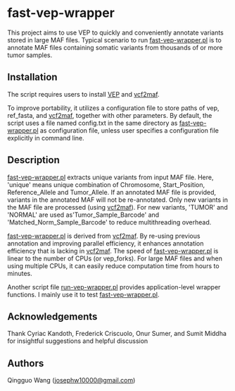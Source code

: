 fast-vep-wrapper
================

This project aims to use VEP to quickly and conveniently annotate variants stored in large MAF files. Typical scenario to run [fast-vep-wrapper.pl]() is to annotate MAF files containing somatic variants from thousands of or more tumor samples. 

Installation
------------

The script requires users to install [VEP](http://www.ensembl.org/info/docs/tools/vep/index.html) and [vcf2maf](https://github.com/ckandoth/vcf2maf).

To improve portability, it utilizes a configuration file to store paths of vep, ref_fasta, and [vcf2maf](https://github.com/ckandoth/vcf2maf), together with other parameters. By default, the script uses a file named config.txt in the same directory as [fast-vep-wrapper.pl]() as configuration file, unless user specifies a configuration file explicitly in command line.  

Description
-----------

[fast-vep-wrapper.pl]() extracts unique variants from input MAF file. Here, 'unique' means unique combination of Chromosome, Start_Position, Reference_Allele and Tumor_Allele. If an annotated MAF file is provided, variants in the annotated MAF will not be re-annotated. Only new variants in the MAF file are processed (using [vcf2maf](https://github.com/ckandoth/vcf2maf)). For new variants, 'TUMOR' and 'NORMAL' are used as'Tumor_Sample_Barcode' and 'Matched_Norm_Sample_Barcode' to reduce multithreading overhead.

[fast-vep-wrapper.pl]() is derived from [vcf2maf](https://github.com/ckandoth/vcf2maf). By re-using previous annotation and improving parallel efficiency, it enhances annotation efficiency that is lacking in [vcf2maf](https://github.com/ckandoth/vcf2maf). The speed of [fast-vep-wrapper.pl]() is linear to the number of CPUs (or vep_forks). For large MAF files and when using multiple CPUs, it can easily reduce computation time from hours to minutes.


Another script file [run-vep-wrapper.pl]() provides application-level wrapper functions. I mainly use it to test [fast-vep-wrapper.pl](). 

Acknowledgements
----------------

Thank Cyriac Kandoth, Frederick Criscuolo, Onur Sumer, and Sumit Middha for insightful suggestions and helpful discussion

Authors
-------

Qingguo Wang (josephw10000@gmail.com)

